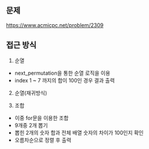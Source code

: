 ## 문제 
https://www.acmicpc.net/problem/2309

## 접근 방식
1. 순열 
 - next_permutation을 통한 순열 로직을 이용
 - index 1 ~ 7 까지의 합이 100인 경우 결과 출력

2. 순열(재귀방식)

3. 조합
 - 이중 for문을 이용한 조합
 - 9개중 2개 뽑기 
 - 뽑힌 2개의 숫자 합과 전체 배열 숫자의 차이가 100인지 확인
 - 오름차순으로 정렬 후 출력 
